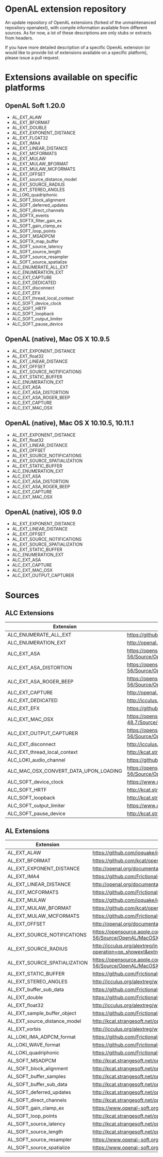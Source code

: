 OpenAL extension repository
===========================

An update repository of OpenAL extensions (forked of the unmaintenanced repository openalext), with compile information available from different sources. As for now, a lot of these descriptions
are only stubs or extracts from headers.

If you have more detailed description of a specific OpenAL extension (or would like to provide
list of extensions available on a specific platform), please issue a pull request.

Extensions available on specific platforms
==========================================

OpenAL Soft 1.20.0
------------------

* AL_EXT_ALAW
* AL_EXT_BFORMAT
* AL_EXT_DOUBLE
* AL_EXT_EXPONENT_DISTANCE
* AL_EXT_FLOAT32
* AL_EXT_IMA4
* AL_EXT_LINEAR_DISTANCE
* AL_EXT_MCFORMATS
* AL_EXT_MULAW
* AL_EXT_MULAW_BFORMAT
* AL_EXT_MULAW_MCFORMATS
* AL_EXT_OFFSET
* AL_EXT_source_distance_model
* AL_EXT_SOURCE_RADIUS
* AL_EXT_STEREO_ANGLES
* AL_LOKI_quadriphonic
* AL_SOFT_block_alignment
* AL_SOFT_deferred_updates
* AL_SOFT_direct_channels
* AL_SOFTX_events
* AL_SOFTX_filter_gain_ex
* AL_SOFT_gain_clamp_ex
* AL_SOFT_loop_points
* AL_SOFT_MSADPCM
* AL_SOFTX_map_buffer
* AL_SOFT_source_latency
* AL_SOFT_source_length
* AL_SOFT_source_resampler
* AL_SOFT_source_spatialize
* ALC_ENUMERATE_ALL_EXT
* ALC_ENUMERATION_EXT
* ALC_EXT_CAPTURE
* ALC_EXT_DEDICATED
* ALC_EXT_disconnect
* ALC_EXT_EFX
* ALC_EXT_thread_local_context
* ALC_SOFT_device_clock
* ALC_SOFT_HRTF
* ALC_SOFT_loopback
* ALC_SOFT_output_limiter
* ALC_SOFT_pause_device

OpenAL (native), Mac OS X 10.9.5
--------------------------------

* AL_EXT_EXPONENT_DISTANCE
* AL_EXT_float32
* AL_EXT_LINEAR_DISTANCE
* AL_EXT_OFFSET
* AL_EXT_SOURCE_NOTIFICATIONS
* AL_EXT_STATIC_BUFFER
* ALC_ENUMERATION_EXT
* ALC_EXT_ASA
* ALC_EXT_ASA_DISTORTION
* ALC_EXT_ASA_ROGER_BEEP
* ALC_EXT_CAPTURE
* ALC_EXT_MAC_OSX

OpenAL (native), Mac OS X 10.10.5, 10.11.1
------------------------------------------

* AL_EXT_EXPONENT_DISTANCE
* AL_EXT_float32
* AL_EXT_LINEAR_DISTANCE
* AL_EXT_OFFSET
* AL_EXT_SOURCE_NOTIFICATIONS
* AL_EXT_SOURCE_SPATIALIZATION
* AL_EXT_STATIC_BUFFER
* ALC_ENUMERATION_EXT
* ALC_EXT_ASA
* ALC_EXT_ASA_DISTORTION
* ALC_EXT_ASA_ROGER_BEEP
* ALC_EXT_CAPTURE
* ALC_EXT_MAC_OSX

OpenAL (native), iOS 9.0
------------------------

* AL_EXT_EXPONENT_DISTANCE
* AL_EXT_LINEAR_DISTANCE
* AL_EXT_OFFSET
* AL_EXT_SOURCE_NOTIFICATIONS
* AL_EXT_SOURCE_SPATIALIZATION
* AL_EXT_STATIC_BUFFER
* ALC_ENUMERATION_EXT
* ALC_EXT_ASA
* ALC_EXT_CAPTURE
* ALC_EXT_MAC_OSX
* ALC_EXT_OUTPUT_CAPTURER

Sources
=======

ALC Extensions
--------------

Extension | Source
--------- | ------
ALC_ENUMERATE_ALL_EXT                  | https://github.com/FrictionalGames/OALWrapper/blob/master/include/AL/alext.h
ALC_ENUMERATION_EXT                    | http://openal.org/documentation/openal-1.1-specification.pdf
ALC_EXT_ASA                            | https://opensource.apple.com/source/OpenAL/OpenAL-56/Source/OpenAL/MacOSX_OALExtensions.h
ALC_EXT_ASA_DISTORTION                 | https://opensource.apple.com/source/OpenAL/OpenAL-56/Source/OpenAL/MacOSX_OALExtensions.h
ALC_EXT_ASA_ROGER_BEEP                 | https://opensource.apple.com/source/OpenAL/OpenAL-56/Source/OpenAL/MacOSX_OALExtensions.h
ALC_EXT_CAPTURE                        | http://openal.org/documentation/openal-1.1-specification.pdf 
ALC_EXT_DEDICATED                      | http://icculus.org/alextreg/wiki/action=printer&id=ALC_EXT_DEDICATED 
ALC_EXT_EFX                            | https://github.com/FrictionalGames/OALWrapper/blob/master/include/AL/alext.h
ALC_EXT_MAC_OSX                        | https://opensource.apple.com/source/OpenAL/OpenAL-48.7/Source/OpenAL/READ_ME?txt
ALC_EXT_OUTPUT_CAPTURER                | https://opensource.apple.com/source/OpenAL/OpenAL-56/Source/OpenAL/MacOSX_OALExtensions.h
ALC_EXT_disconnect                     | http://icculus.org/alextreg/wiki/action=printer&id=ALC_EXT_Disconnect
ALC_EXT_thread_local_context           | http://kcat.strangesoft.net/openal-extensions/ 
ALC_LOKI_audio_channel                 | https://github.com/FrictionalGames/OALWrapper/blob/master/include/AL/alext.h
ALC_MAC_OSX_CONVERT_DATA_UPON_LOADING  | https://opensource.apple.com/source/OpenAL/OpenAL-56/Source/OpenAL/MacOSX_OALExtensions.h
ALC_SOFT_device_clock                  | https://www.openal-soft.org/openal-extensions/ 
ALC_SOFT_HRTF                          | http://kcat.strangesoft.net/openal-extensions/ 
ALC_SOFT_loopback                      | http://kcat.strangesoft.net/openal-extensions/ 
ALC_SOFT_output_limiter                | https://www.openal-soft.org/openal-extensions/ 
ALC_SOFT_pause_device                  | http://kcat.strangesoft.net/openal-extensions/ 

AL Extensions
--------------

Extension | Source
--------- | ------
AL_EXT_ALAW                            | https://github.com/ioquake/ioq3/blob/master/code/AL/alext.h 
AL_EXT_BFORMAT                         | https://github.com/kcat/openal-soft/blob/master/include/AL/alext.h
AL_EXT_EXPONENT_DISTANCE               | http://openal.org/documentation/openal-1.1-specification.pdf 
AL_EXT_IMA4                            | https://github.com/FrictionalGames/OALWrapper/blob/master/include/AL/alext.h
AL_EXT_LINEAR_DISTANCE                 | http://openal.org/documentation/openal-1.1-specification.pdf 
AL_EXT_MCFORMATS                       | https://github.com/FrictionalGames/OALWrapper/blob/master/include/AL/alext.h
AL_EXT_MULAW                           | https://github.com/ioquake/ioq3/blob/master/code/AL/alext.h 
AL_EXT_MULAW_BFORMAT                   | https://github.com/kcat/openal-soft/blob/master/include/AL/alext.h
AL_EXT_MULAW_MCFORMATS                 | https://github.com/FrictionalGames/OALWrapper/blob/master/include/AL/alext.h
AL_EXT_OFFSET                          | http://openal.org/documentation/openal-1.1-specification.pdf 
AL_EXT_SOURCE_NOTIFICATIONS            | https://opensource.apple.com/source/OpenAL/OpenAL-56/Source/OpenAL/MacOSX_OALExtensions.h
AL_EXT_SOURCE_RADIUS                   | http://icculus.org/alextreg/index.php?operation=op_showext&extname=AL_EXT_SOURCE_RADIUS
AL_EXT_SOURCE_SPATIALIZATION           | https://opensource.apple.com/source/OpenAL/OpenAL-56/Source/OpenAL/MacOSX_OALExtensions.h
AL_EXT_STATIC_BUFFER                   | https://github.com/FrictionalGames/OALWrapper/blob/master/include/AL/alext.h
AL_EXT_STEREO_ANGLES                   | http://icculus.org/alextreg/wiki/AL_EXT_STEREO_ANGLES 
AL_EXT_buffer_sub_data                 | https://github.com/FrictionalGames/OALWrapper/blob/master/include/AL/alext.h
AL_EXT_double                          | https://github.com/FrictionalGames/OALWrapper/blob/master/include/AL/alext.h
AL_EXT_float32                         | http://icculus.org/alextreg/wiki/AL_EXT_float32 
AL_EXT_sample_buffer_object            | https://github.com/FrictionalGames/OALWrapper/blob/master/include/AL/alext.h
AL_EXT_source_distance_model           | http://kcat.strangesoft.net/openal-extensions/ 
AL_EXT_vorbis                          | http://icculus.org/alextreg/wiki/AL_EXT_vorbis 
AL_LOKI_IMA_ADPCM_format               | https://github.com/FrictionalGames/OALWrapper/blob/master/include/AL/alext.h
AL_LOKI_WAVE_format                    | https://github.com/FrictionalGames/OALWrapper/blob/master/include/AL/alext.h
AL_LOKI_quadriphonic                   | https://github.com/FrictionalGames/OALWrapper/blob/master/include/AL/alext.h
AL_SOFT_MSADPCM                        | http://kcat.strangesoft.net/openal-extensions/ 
AL_SOFT_block_alignment                | http://kcat.strangesoft.net/openal-extensions/ 
AL_SOFT_buffer_samples                 | http://kcat.strangesoft.net/openal-extensions/ 
AL_SOFT_buffer_sub_data                | http://kcat.strangesoft.net/openal-extensions/ 
AL_SOFT_deferred_updates               | http://kcat.strangesoft.net/openal-extensions/ 
AL_SOFT_direct_channels                | http://kcat.strangesoft.net/openal-extensions/ 
AL_SOFT_gain_clamp_ex                  | https://www.openal-soft.org/openal-extensions/ 
AL_SOFT_loop_points                    | http://kcat.strangesoft.net/openal-extensions/ 
AL_SOFT_source_latency                 | http://kcat.strangesoft.net/openal-extensions/ 
AL_SOFT_source_length                  | http://kcat.strangesoft.net/openal-extensions/ 
AL_SOFT_source_resampler               | https://www.openal-soft.org/openal-extensions/ 
AL_SOFT_source_spatialize              | https://www.openal-soft.org/openal-extensions/ 
